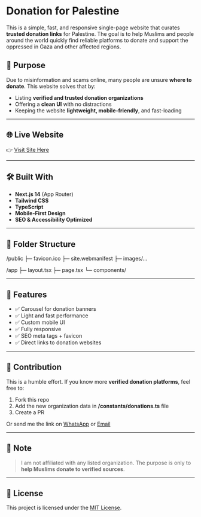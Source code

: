 # Donation for Palestine

This is a simple, fast, and responsive single-page website that curates **trusted donation links** for Palestine. The goal is to help Muslims and people around the world quickly find reliable platforms to donate and support the oppressed in Gaza and other affected regions.

## 🕌 Purpose

Due to misinformation and scams online, many people are unsure **where to donate**. This website solves that by:

- Listing **verified and trusted donation organizations**
- Offering a **clean UI** with no distractions
- Keeping the website **lightweight, mobile-friendly**, and fast-loading

---

## 🌐 Live Website

👉 [Visit Site Here](https://your-deployed-site-link.com)

---

## 🛠️ Built With

- **Next.js 14** (App Router)
- **Tailwind CSS**
- **TypeScript**
- **Mobile-First Design**
- **SEO & Accessibility Optimized**

---

## 📁 Folder Structure

/public
├─ favicon.ico
├─ site.webmanifest
├─ images/...

/app
├─ layout.tsx
├─ page.tsx
└─ components/

---

## 🧠 Features

- ✅ Carousel for donation banners
- ✅ Light and fast performance
- ✅ Custom mobile UI
- ✅ Fully responsive
- ✅ SEO meta tags + favicon
- ✅ Direct links to donation websites

---

## 🤝 Contribution

This is a humble effort. If you know more **verified donation platforms**, feel free to:

1. Fork this repo
2. Add the new organization data in **/constants/donations.ts** file
3. Create a PR

Or send me the link on [WhatsApp](https://wa.me/923243191677) or [Email](mailto:muhammadsaifarain786@gmail.com)

---

## 🧕 Note

> I am not affiliated with any listed organization. The purpose is only to **help Muslims donate to verified sources**.

---

## 📜 License

This project is licensed under the [MIT License](LICENSE).
